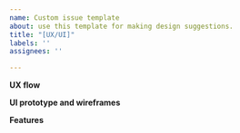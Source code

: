 ```yaml
---
name: Custom issue template
about: use this template for making design suggestions.
title: "[UX/UI]"
labels: ''
assignees: ''

---
```


**UX flow**

**UI prototype and wireframes**

**Features**
